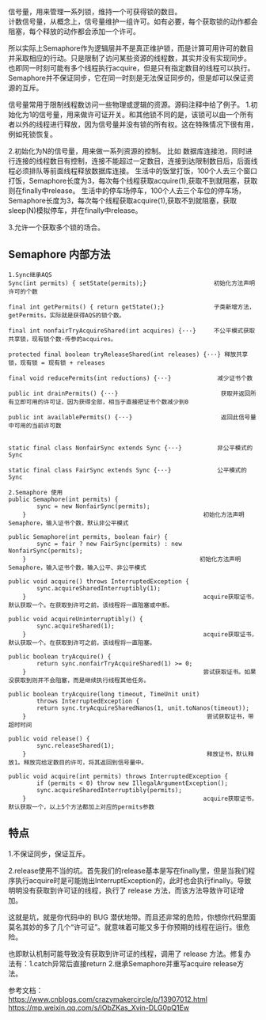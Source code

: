 

信号量，用来管理一系列锁，维持一个可获得锁的数目。  
计数信号量，从概念上，信号量维护一组许可。如有必要，每个获取锁的动作都会阻塞，每个释放的动作都会添加一个许可。  

所以实际上Semaphore作为逻辑层并不是真正维护锁，而是计算可用许可的数目并采取相应的行动。只是限制了访问某些资源的线程数，其实并没有实现同步。
也即同一时刻可能有多个线程执行acquire，但是只有指定数目的线程可以执行。Semaphore并不保证同步，它在同一时刻是无法保证同步的，但是却可以保证资源的互斥。

信号量常用于限制线程数访问一些物理或逻辑的资源。源码注释中给了例子。
1.初始化为1的信号量，用来做许可证开关。和其他锁不同的是，该锁可以由一个所有者以外的线程进行释放，因为信号量并没有锁的所有权。这在特殊情况下很有用，例如死锁恢复。  

2.初始化为N的信号量，用来做一系列资源的控制。
比如 数据库连接池，同时进行连接的线程数目有控制，连接不能超过一定数目，连接到达限制数目后，后面线程必须排队等前面线程释放数据库连接。
生活中的饭堂打饭，100个人去三个窗口打饭，Semaphore长度为3，每次每个线程获取acquire(1),获取不到就阻塞，获取则在finally中release。
生活中的停车场停车，100个人去三个车位的停车场，Semaphore长度为3，每次每个线程获取acquire(1),获取不到就阻塞，获取sleep(N)模拟停车，并在finally中release。

3.允许一个获取多个锁的场合。

## Semaphore 内部方法
```
1.Sync继承AQS
Sync(int permits) { setState(permits);}                   初始化方法声明许可的个数

final int getPermits() { return getState();}              子类新增方法，getPermits，实际就是获得AQS的锁个数。

final int nonfairTryAcquireShared(int acquires) {···}     不公平模式获取共享锁，现有锁个数-传参的acquires。

protected final boolean tryReleaseShared(int releases) {···} 释放共享锁，现有锁 = 现有锁 + releases

final void reducePermits(int reductions) {···}             减少证书个数

public int drainPermits() {···}                             获取并返回所有立即可用的许可证，因为获得全部，相当于直接把证书个数减少到0

public int availablePermits() {···}                         返回此信号量中可用的当前许可数


static final class NonfairSync extends Sync {···}          非公平模式的Sync

static final class FairSync extends Sync {···}             公平模式的Sync
            
2.Semaphore 使用
public Semaphore(int permits) {
        sync = new NonfairSync(permits);
    }                                                  初始化方法声明Semaphore，输入证书个数，默认非公平模式

public Semaphore(int permits, boolean fair) {
        sync = fair ? new FairSync(permits) : new NonfairSync(permits);
    }                                                 初始化方法声明Semaphore，输入证书个数，输入公平、非公平模式

public void acquire() throws InterruptedException {
        sync.acquireSharedInterruptibly(1);
    }                                                  acquire获取证书，默认获取一个。在获取到许可之前，该线程将一直阻塞或中断。

public void acquireUninterruptibly() {
        sync.acquireShared(1);
    }                                                  acquire获取证书，默认获取一个。在获取到许可之前，该线程将一直阻塞。

public boolean tryAcquire() {
        return sync.nonfairTryAcquireShared(1) >= 0;
    }                                                  尝试获取证书。如果没获取到则并不会阻塞，而是继续执行线程其他任务。

public boolean tryAcquire(long timeout, TimeUnit unit)
        throws InterruptedException {
        return sync.tryAcquireSharedNanos(1, unit.toNanos(timeout));
    }                                                   尝试获取证书，带超时时间

public void release() {
        sync.releaseShared(1);
    }                                                   释放证书，默认释放1。释放完给定数目的许可，将其返回到信号量中。

public void acquire(int permits) throws InterruptedException {
        if (permits < 0) throw new IllegalArgumentException();
        sync.acquireSharedInterruptibly(permits);
    }                                                  acquire获取证书，默认获取一个，以上5个方法都加上对应的permits参数

```

## 特点
1.不保证同步，保证互斥。

2.release使用不当的坑。首先我们的release基本是写在finally里，但是当我们程序执行acquire时是可能抛出InterruptException的，此时也会执行finally。导致明明没有获取到许可证的线程，执行了 release 方法，而该方法导致许可证增加。

这就是坑，就是你代码中的 BUG 潜伏地带。而且还非常的危险，你想你代码里面莫名其妙的多了几个“许可证”。就意味着可能又多于你预期的线程在运行。很危险。

也即默认机制可能导致没有获取到许可证的线程，调用了 release 方法。修复办法有：1.catch异常后直接return 2.继承Semaphore并重写acquire release方法。


参考文档：  
https://www.cnblogs.com/crazymakercircle/p/13907012.html
https://mp.weixin.qq.com/s/iObZKas_Xvin-DLG0pQ1Ew